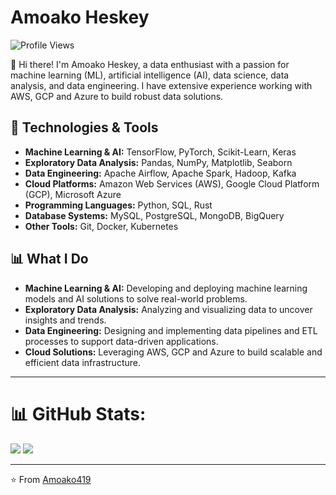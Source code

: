 # Amoako Heskey
![Profile Views](https://komarev.com/ghpvc/?username=Amoako419&color=blue)

👋 Hi there! I'm Amoako Heskey, a data enthusiast with a passion for machine learning (ML), artificial intelligence (AI), data science, data analysis, and data engineering. I have extensive experience working with AWS, GCP and Azure to build robust data solutions.

## 🔧 Technologies & Tools

- **Machine Learning & AI:** TensorFlow, PyTorch, Scikit-Learn, Keras
- **Exploratory Data Analysis:** Pandas, NumPy, Matplotlib, Seaborn
- **Data Engineering:** Apache Airflow, Apache Spark, Hadoop, Kafka
- **Cloud Platforms:** Amazon Web Services (AWS), Google Cloud Platform (GCP), Microsoft Azure
- **Programming Languages:** Python, SQL, Rust
- **Database Systems:** MySQL, PostgreSQL, MongoDB, BigQuery
- **Other Tools:** Git, Docker, Kubernetes

## 📊 What I Do

- **Machine Learning & AI:** Developing and deploying machine learning models and AI solutions to solve real-world problems.
- **Exploratory Data Analysis:** Analyzing and visualizing data to uncover insights and trends.
- **Data Engineering:** Designing and implementing data pipelines and ETL processes to support data-driven applications.
- **Cloud Solutions:** Leveraging AWS, GCP and Azure to build scalable and efficient data infrastructure.


---
# 📊 GitHub Stats:
![](https://github-readme-stats.vercel.app/api?username=Amoako419&theme=dark&hide_border=false&include_all_commits=false&count_private=false)
![](https://github-readme-streak-stats.herokuapp.com/?user=Amoako419&theme=dark&hide_border=false)<br/>

---
⭐️ From [Amoako419](https://github.com/Amoako419)
